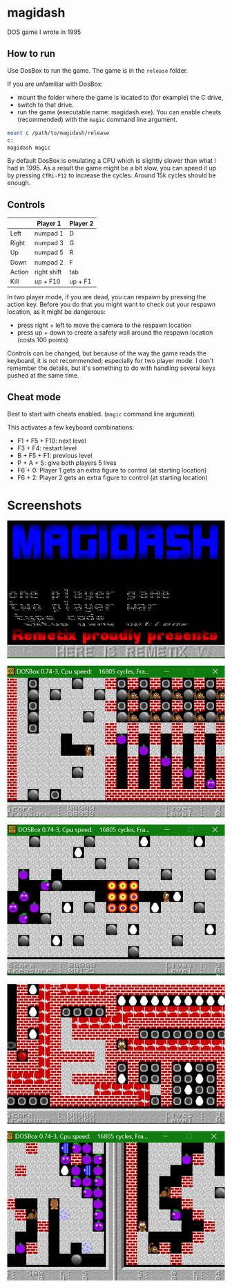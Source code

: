 # magidash

DOS game I wrote in 1995

## How to run

Use DosBox to run the game.  The game is in the `release` folder. 

If you are unfamiliar with DosBox: 
* mount the folder where the game is located to (for example) the C drive, 
* switch to that drive.
* run the game (executable name: magidash.exe). You can enable cheats (recommended) with the `magic` command line argument.
 
```bash
mount c /path/to/magidash/release
c:
magidash magic
```

By default DosBox is emulating a CPU which is slightly slower than what I had in 1995. As a result the game might be a bit slow, you can speed it up by pressing `CTRL-F12` to increase the cycles. Around 15k cycles should be enough.

## Controls

|         | Player 1     | Player 2  |
|---------|--------------|-----------|
| Left    | numpad 1     | D         |
| Right   | numpad 3     | G         |
| Up      | numpad 5     | R         |
| Down    | numpad 2     | F         |
| Action  | right shift  | tab       |
| Kill    | up + F10     | up + F1   |

In two player mode, if you are dead, you can respawn by pressing the action key. Before you do that you might want to check out your respawn location, as it might be dangerous:
* press right + left to move the camera to the respawn location
* press up + down to create a safety wall around the respawn location (costs 100 points)

Controls can be changed, but because of the way the game reads the keyboard, it is not recommended; especially for two player mode. I don't remember the details, but it's something to do with handling several keys pushed at the same time.

## Cheat mode

Best to start with cheats enabled. (`magic` command line argument)

This activates a few keyboard combinations:
* F1 + F5 + F10: next level
* F3 + F4: restart level
* B + F5 + F1: previous level
* P + A + S: give both players 5 lives
* F6 + 0: Player 1 gets an extra figure to control (at starting location)
* F6 + 2: Player 2 gets an extra figure to control (at starting location)

# Screenshots

![main menu](screenshots/main_menu.png)

![single player mode](screenshots/1_player.png)

![single player mode](screenshots/1_player2.png)

![single player mode](screenshots/1_player3.png)

![two player mode](screenshots/2_player.png)
